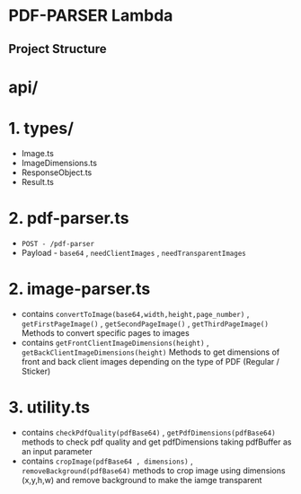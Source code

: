 # PDF-PARSER Lambda

## Project Structure

# api/

# 1. types/

- Image.ts
- ImageDimensions.ts
- ResponseObject.ts
- Result.ts

# 2. pdf-parser.ts

- `POST - /pdf-parser`
- Payload - `base64` , `needClientImages` , `needTransparentImages`

# 2. image-parser.ts

- contains `convertToImage(base64,width,height,page_number)` , `getFirstPageImage()` , `getSecondPageImage()` , `getThirdPageImage()` Methods to convert specific pages to images
- contains `getFrontClientImageDimensions(height)` , `getBackClientImageDimensions(height)` Methods to get dimensions of front and back client images depending on the type of PDF (Regular / Sticker)

# 3. utility.ts

- contains `checkPdfQuality(pdfBase64)` , `getPdfDimensions(pdfBase64)` methods to check pdf quality and get pdfDimensions taking pdfBuffer as an input parameter
- contains `cropImage(pdfBase64 , dimensions)` , `removeBackground(pdfBase64)` methods to crop image using dimensions (x,y,h,w) and remove background to make the iamge transparent
